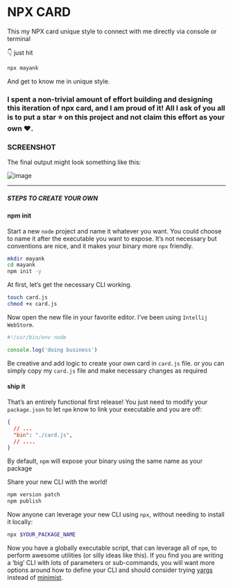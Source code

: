 # NPX CARD
This my NPX card unique style to connect with me directly via console or terminal

👇 just hit 
```bash
npx mayank
```
And get to know me in unique style.

### I spent a non-trivial amount of effort building and designing this iteration of npx card, and I am proud of it! All I ask of you all is to put a **star** ⭐ on this project and not claim this effort as your own ♥.

### SCREENSHOT

The final output might look something like this:

![image](https://github.com/mayank8318/npx_card/blob/master/demo.gif)


<hr/>

##### STEPS TO CREATE YOUR OWN

#### npm init

Start a new `node` project and name it whatever you want. You could choose to name it after the executable you want to expose. It’s not necessary but conventions are nice, and it makes your binary more `npx` friendly.

```bash
mkdir mayank
cd mayank
npm init -y
```
At first, let’s get the necessary CLI working.

```bash
touch card.js
chmod +x card.js
```
Now open the new file in your favorite editor. I’ve been using `Intellij WebStorm`.

```javascript
#!/usr/bin/env node

console.log('doing business')
```
Be creative and add logic to create your own card in `card.js` file.
or you can simply copy my `card.js` file and make necessary changes as required

#### ship it

That’s an entirely functional first release! You just need to modify your `package.json` to let `npm` know to link your executable and you are off:

```json
{
  // ...
  "bin": "./card.js",
  // ....
}
```
By default, `npm` will expose your binary using the same name as your package

Share your new CLI with the world!

```bash
npm version patch
npm publish
```

Now anyone can leverage your new CLI using `npx`, without needing to install it locally:

```bash
npx $YOUR_PACKAGE_NAME
```

Now you have a globally executable script, that can leverage all of `npm`, to perform awesome utilities (or silly ideas like this). If you find you are writing a ‘big’ CLI with lots of parameters or sub-commands, you will want more options around how to define your CLI and should consider trying [yargs](https://www.npmjs.com/package/yargs) instead of [minimist](https://www.npmjs.com/package/minimist).
